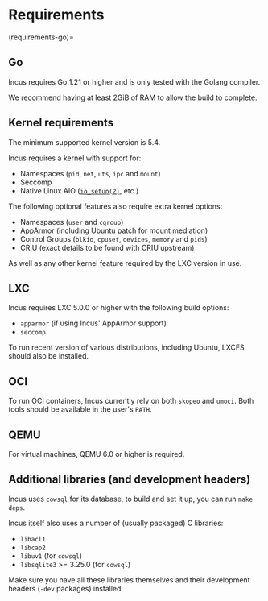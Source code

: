 # Requirements

(requirements-go)=
## Go

Incus requires Go 1.21 or higher and is only tested with the Golang compiler.

We recommend having at least 2GiB of RAM to allow the build to complete.

## Kernel requirements

The minimum supported kernel version is 5.4.

Incus requires a kernel with support for:

* Namespaces (`pid`, `net`, `uts`, `ipc` and `mount`)
* Seccomp
* Native Linux AIO
  ([`io_setup(2)`](https://man7.org/linux/man-pages/man2/io_setup.2.html), etc.)

The following optional features also require extra kernel options:

* Namespaces (`user` and `cgroup`)
* AppArmor (including Ubuntu patch for mount mediation)
* Control Groups (`blkio`, `cpuset`, `devices`, `memory` and `pids`)
* CRIU (exact details to be found with CRIU upstream)

As well as any other kernel feature required by the LXC version in use.

## LXC

Incus requires LXC 5.0.0 or higher with the following build options:

* `apparmor` (if using Incus' AppArmor support)
* `seccomp`

To run recent version of various distributions, including Ubuntu, LXCFS
should also be installed.

## OCI

To run OCI containers, Incus currently rely on both `skopeo` and `umoci`.
Both tools should be available in the user's `PATH`.

## QEMU

For virtual machines, QEMU 6.0 or higher is required.

## Additional libraries (and development headers)

Incus uses `cowsql` for its database, to build and set it up, you can
run `make deps`.

Incus itself also uses a number of (usually packaged) C libraries:

* `libacl1`
* `libcap2`
* `libuv1` (for `cowsql`)
* `libsqlite3` >= 3.25.0 (for `cowsql`)

Make sure you have all these libraries themselves and their development
headers (`-dev` packages) installed.
